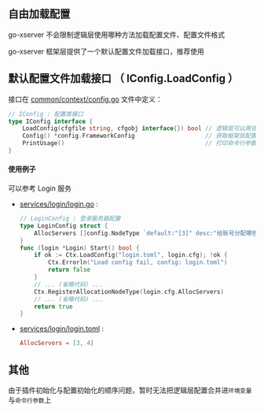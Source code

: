 ## 自由加载配置

go-xserver 不会限制逻辑层使用哪种方法加载配置文件、配置文件格式

go-xserver 框架层提供了一个默认配置文件加载接口，推荐使用


## 默认配置文件加载接口 （ IConfig.LoadConfig ）

接口在 [common/context/config.go](../common/context/config.go) 文件中定义：

```go
// IConfig : 配置类接口
type IConfig interface {
	LoadConfig(cfgfile string, cfgobj interface{}) bool // 逻辑层可以用该接口加载配置文件到 cfgobj 结构体对象， cfgobj 为指针类型
	Config() *config.FrameworkConfig                    // 获取框架层配置
	PrintUsage()                                        // 打印命令行参数
}
```

#### 使用例子

可以参考 Login 服务

- [services/login/login.go](../services/login/login.go) :

  ```go
  // LoginConfig : 登录服务器配置
  type LoginConfig struct {
      AllocServers []config.NodeType `default:"[3]" desc:"给账号分配哪些类型服务器"`
  }
  func (login *Login) Start() bool {
      if ok := Ctx.LoadConfig("login.toml", login.cfg); !ok {
          Ctx.Errorln("Load config fail, config: login.toml")
          return false
      }
      // ... (省略代码) ...
      Ctx.RegisterAllocationNodeType(login.cfg.AllocServers)
      // ... (省略代码) ...
      return true
  }
  ```

- [services/login/login.toml](../services/login/login.toml) :

  ```toml
  AllocServers = [3, 4]
  ```

## 其他

由于插件初始化与配置初始化的顺序问题，暂时无法把逻辑层配置合并进`环境变量`与`命令行参数`上
